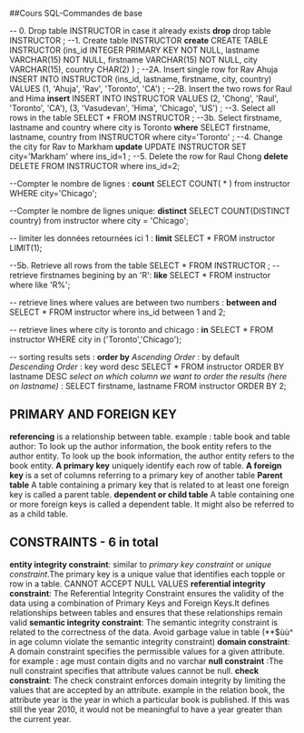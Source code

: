 ##Cours SQL-Commandes de base

-- 0. Drop table INSTRUCTOR in case it already exists
__drop__
drop table INSTRUCTOR
;
--1. Create table INSTRUCTOR
__create__ 
CREATE TABLE INSTRUCTOR
  (ins_id INTEGER PRIMARY KEY NOT NULL, 
   lastname VARCHAR(15) NOT NULL, 
   firstname VARCHAR(15) NOT NULL, 
   city VARCHAR(15), 
   country CHAR(2)
  )
;
--2A. Insert single row for Rav Ahuja
INSERT INTO INSTRUCTOR
  (ins_id, lastname, firstname, city, country)
  VALUES 
  (1, 'Ahuja', 'Rav', 'Toronto', 'CA')
;
--2B. Insert the two rows for Raul and Hima
__insert__
INSERT INTO INSTRUCTOR
  VALUES
  (2, 'Chong', 'Raul', 'Toronto', 'CA'),
  (3, 'Vasudevan', 'Hima', 'Chicago', 'US')
;
--3. Select all rows in the table
SELECT * FROM INSTRUCTOR
;
--3b. Select firstname, lastname and country where city is Toronto
__where__
SELECT firstname, lastname, country from INSTRUCTOR where city='Toronto'
;
--4. Change the city for Rav to Markham
__update__
UPDATE INSTRUCTOR SET city='Markham' where ins_id=1
;
--5. Delete the row for Raul Chong
__delete__
DELETE FROM INSTRUCTOR where ins_id=2;

--Compter le nombre de lignes : 
__count__
SELECT COUNT( * ) from instructor WHERE city='Chicago';

--Compter le nombre de lignes unique: 
__distinct__ 
SELECT COUNT(DISTINCT country) from instructor where city = 'Chicago';

-- limiter les données retournées ici 1 : 
__limit__
SELECT * FROM instructor LIMIT(1);

--5b. Retrieve all rows from the table
SELECT * FROM INSTRUCTOR 
;
--retrieve firstnames begining by an 'R': 
__like__
SELECT * FROM instructor where like 'R%'; 

-- retrieve lines where values are between two numbers : 
__between and__
SELECT * FROM instructor where ins_id between 1 and 2; 

-- retrieve lines where city is toronto and chicago : 
__in__
SELECT * FROM instructor WHERE city in ('Toronto','Chicago');

-- sorting results sets : 
__order by__
_Ascending Order_ : by default  
_Descending Order_ : key word desc 
SELECT * FROM instructor ORDER BY lastname DESC
_select on which column we want to order the results (here on lastname)_ :
SELECT firstname, lastname FROM instructor ORDER BY 2; 

## PRIMARY AND FOREIGN KEY 
__referencing__ is a relationship between table. example : table book and table author: To look up the author information, the book entity refers to the author entity. To look up the book information, the author entity refers to the book entity. 
__A primary key__ uniquely identify each row of table.
__A foreign key__ is a set of columns referring to a primary key of another table
__Parent table__ A table containing a primary key that is related to at least one foreign key is called a parent table. 
__dependent or child table__ A table containing one or more foreign keys is called a dependent table. It might also be referred to as a child table.

## CONSTRAINTS - 6 in total  
__entity integrity constraint__: similar to _primary key constraint_ or _unique constraint_.The primary key is a unique value that identifies each topple or row in a table. CANNOT ACCEPT NULL VALUES
__referential integrity constraint__: The Referential Integrity Constraint ensures the validity of the data using a combination of Primary Keys and Foreign Keys.It defines relationships between tables and ensures that these relationships remain valid
__semantic integrity constraint__: The semantic integrity constraint is related to the correctness of the data. Avoid garbage value in table (**$ùù^ in age column violate the semantic integrity constraint)
__domain constraint__: A domain constraint specifies the permissible values for a given attribute. for example : age must contain digits and no varchar
__null constraint__ :The null constraint specifies that attribute values cannot be null.
__check constraint__: The check constraint enforces domain integrity by limiting the values that are accepted by an attribute. example in the relation book, the attribute year is the year in which a particular book is published. If this was still the year 2010, it would not be meaningful to have a year greater than the current year. 

